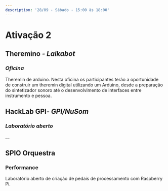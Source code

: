 ```yaml
---
description: '28/09 - Sábado - 15:00 às 18:00'
---
```


# Ativação 2

## **Theremino** _- Laikabot_

### _Oficina_

Theremin de arduino. Nesta oficina os participantes terão a oportunidade de construir um theremin digital utilizando um Arduino, desde a preparação do sintetizador sonoro até o desenvolvimento de interfaces entre instrumento e pessoa.

## **HackLab GPI**_- GPI/NuSom_

### _Laboratório aberto_ 

\_\_

## **SPIO Orquestra**​

### Performance

Laboratório aberto de criação de pedais de processamento com Raspberry Pi.

